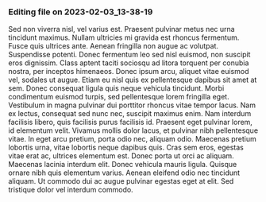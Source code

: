 

### Editing file on 2023-02-03_13-38-19

Sed non viverra nisl, vel varius est. Praesent pulvinar metus nec urna tincidunt maximus. Nullam ultricies mi gravida est rhoncus fermentum. Fusce quis ultrices ante. Aenean fringilla non augue ac volutpat. Suspendisse potenti. Donec fermentum leo sed nisl euismod, non suscipit eros dignissim. Class aptent taciti sociosqu ad litora torquent per conubia nostra, per inceptos himenaeos.
Donec ipsum arcu, aliquet vitae euismod vel, sodales ut augue. Etiam eu nisl quis ex pellentesque dapibus sit amet at sem. Donec consequat ligula quis neque vehicula tincidunt. Morbi condimentum euismod turpis, sed pellentesque lorem fringilla eget. Vestibulum in magna pulvinar dui porttitor rhoncus vitae tempor lacus. Nam ex lectus, consequat sed nunc nec, suscipit maximus enim. Nam interdum facilisis libero, quis facilisis purus facilisis id. Praesent eget pulvinar lorem, id elementum velit. Vivamus mollis dolor lacus, et pulvinar nibh pellentesque vitae. In eget arcu pretium, porta odio nec, aliquam odio.
Maecenas pretium lobortis urna, vitae lobortis neque dapibus quis. Cras sem eros, egestas vitae erat ac, ultrices elementum est. Donec porta ut orci ac aliquam. Maecenas lacinia interdum elit. Donec vehicula mauris ligula. Quisque ornare nibh quis elementum varius. Aenean eleifend odio nec tincidunt aliquam. Ut commodo dui ac augue pulvinar egestas eget at elit. Sed tristique dolor vel interdum commodo.


